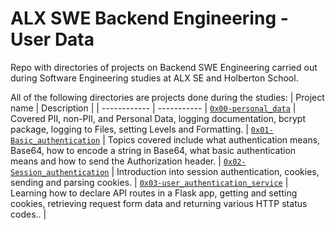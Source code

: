 # ALX SWE Backend Engineering - User Data

Repo with directories of projects on Backend SWE Engineering carried out during Software Engineering studies at ALX SE and Holberton School.

All of the following directories are projects done during the studies:
| Project name | Description |
| ------------ | ----------- |
[`0x00-personal_data`](https://github.com/iankisali/alx-backend-user-data/tree/main/0x00-personal_data) | Covered PII, non-PII, and Personal Data, logging documentation, bcrypt package, logging to Files, setting Levels and Formatting. |
[`0x01-Basic_authentication`](https://github.com/iankisali/alx-backend-user-data/tree/main/0x01-Basic_authentication) | Topics covered include what authentication means, Base64, how to encode a string in Base64, what basic authentication means and how to send the Authorization header. |
[`0x02-Session_authentication`](https://github.com/iankisali/alx-backend-user-data/tree/main/0x02-Session_authentication) | Introduction into session authentication, cookies, sending and parsing cookies. |
[`0x03-user_authentication_service`](https://github.com/iankisali/alx-backend-user-data/tree/main/0x03-user_authentication_service) | Learning how to declare API routes in a Flask app, getting and setting cookies, retrieving request form data and returning various HTTP status codes.. |
